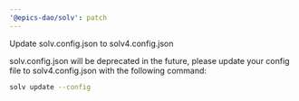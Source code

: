 ```yaml
---
'@epics-dao/solv': patch
---
```


Update solv.config.json to solv4.config.json

solv.config.json will be deprecated in the future, please update your config file to solv4.config.json with the following command:

```bash
solv update --config
```
